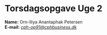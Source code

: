 # Torsdagsopgave Uge 2

**Name:** Orn-Iliya Anantaphak Petersen\
**E-mail:** *cph-op91@cphbusiness.dk*
